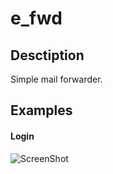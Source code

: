e_fwd
======

## Desctiption
Simple mail forwarder.

Examples
--------

#### Login
![ScreenShot](https://raw.githubusercontent.com/dud3/e_fwd/master/public/app_samples/e_fwd-signin.png)
